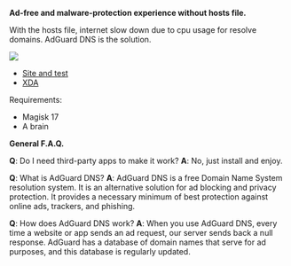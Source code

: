 **Ad-free and malware-protection experience without hosts file.**


With the hosts file, internet slow down due to cpu usage for resolve domains.
AdGuard DNS is the solution.

![](https://image.ibb.co/iaY7rz/adguard.jpg)


- [Site and test](https://adguard.com/en/adguard-dns/overview.html)
- [XDA](https://forum.xda-developers.com/apps/magisk/module-adguarddns-ad-free-experience-t3848166)

Requirements:
- Magisk 17
- A brain

**General F.A.Q.**

**Q**: Do I need third-party apps to make it work?
**A**: No, just install and enjoy.

**Q**: What is AdGuard DNS?
**A**: AdGuard DNS is a free Domain Name System resolution system. It is an alternative solution for ad blocking and privacy protection. It provides a necessary minimum of best protection against online ads, trackers, and phishing.

**Q**: How does AdGuard DNS work?
**A**: When you use AdGuard DNS, every time a website or app sends an ad request, our server sends back a null response. AdGuard has a database of domain names that serve for ad purposes, and this database is regularly updated.
